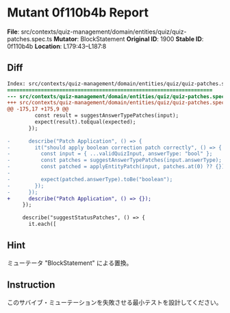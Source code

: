 # Mutant 0f110b4b Report

**File**: src/contexts/quiz-management/domain/entities/quiz/quiz-patches.spec.ts
**Mutator**: BlockStatement
**Original ID**: 1900
**Stable ID**: 0f110b4b
**Location**: L179:43–L187:8

## Diff

```diff
Index: src/contexts/quiz-management/domain/entities/quiz/quiz-patches.spec.ts
===================================================================
--- src/contexts/quiz-management/domain/entities/quiz/quiz-patches.spec.ts	original
+++ src/contexts/quiz-management/domain/entities/quiz/quiz-patches.spec.ts	mutated #1900
@@ -175,17 +175,9 @@
         const result = suggestAnswerTypePatches(input);
         expect(result).toEqual(expected);
       });
 
-      describe("Patch Application", () => {
-        it("should apply boolean correction patch correctly", () => {
-          const input = { ...validQuizInput, answerType: "bool" };
-          const patches = suggestAnswerTypePatches(input.answerType);
-          const patched = applyEntityPatch(input, patches.at(0) ?? {});
-
-          expect(patched.answerType).toBe("boolean");
-        });
-      });
+      describe("Patch Application", () => {});
     });
 
     describe("suggestStatusPatches", () => {
       it.each([
```

## Hint

ミューテータ "BlockStatement" による置換。

## Instruction

このサバイブ・ミューテーションを失敗させる最小テストを設計してください。
